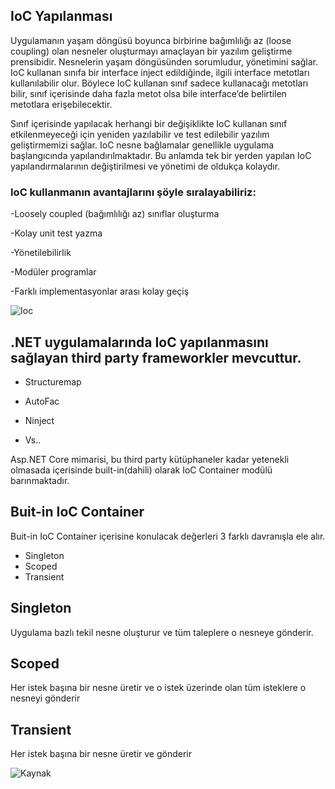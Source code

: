 ## IoC Yapılanması

Uygulamanın yaşam döngüsü boyunca birbirine bağımlılığı az (loose coupling) olan nesneler oluşturmayı amaçlayan bir yazılım geliştirme prensibidir. Nesnelerin yaşam döngüsünden sorumludur, yönetimini sağlar. IoC kullanan sınıfa bir interface inject edildiğinde, ilgili interface metotları kullanılabilir olur. Böylece IoC kullanan sınıf sadece kullanacağı metotları bilir, sınıf içerisinde daha fazla metot olsa bile interface’de belirtilen metotlara erişebilecektir.

Sınıf içerisinde yapılacak herhangi bir değişiklikte IoC kullanan sınıf etkilenmeyeceği için yeniden yazılabilir ve test edilebilir yazılım geliştirmemizi sağlar. IoC nesne bağlamalar genellikle uygulama başlangıcında yapılandırılmaktadır. Bu anlamda tek bir yerden yapılan IoC yapılandırmalarının değiştirilmesi ve yönetimi de oldukça kolaydır.

### IoC kullanmanın avantajlarını şöyle sıralayabiliriz:

-Loosely coupled (bağımlılığı az) sınıflar oluşturma

-Kolay unit test yazma

-Yönetilebilirlik

-Modüler programlar

-Farklı implementasyonlar arası kolay geçiş

![Ioc](https://user-images.githubusercontent.com/77586103/131522684-2428c88c-a2a4-4a53-b661-a070b2c535ff.png)

## .NET uygulamalarında IoC yapılanmasını sağlayan third party frameworkler mevcuttur.

* Structuremap

* AutoFac

* Ninject
* Vs..


Asp.NET Core mimarisi, bu third party kütüphaneler kadar yetenekli olmasada içerisinde built-in(dahili) olarak IoC Container modülü barınmaktadır.

## Buit-in IoC Container 

Buit-in IoC Container içerisine konulacak değerleri 3 farklı davranışla ele alır.

* Singleton
* Scoped
* Transient

## Singleton

Uygulama bazlı tekil nesne oluşturur ve tüm taleplere o nesneye gönderir.

## Scoped

Her istek başına bir nesne üretir ve o istek üzerinde olan tüm isteklere o nesneyi gönderir

## Transient

Her istek başına bir nesne üretir ve gönderir 


![Kaynak](https://devnot.com/2020/ioc-prensibi-nedir-ornek-proje-ile-kullanimi-ve-avantajlari/)

